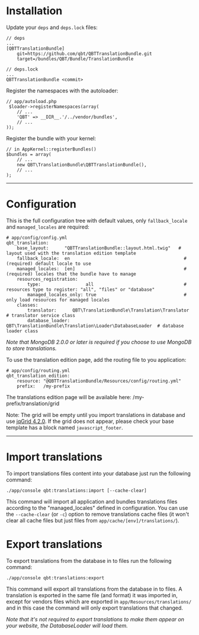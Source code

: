 Installation
============

Update your `deps` and `deps.lock` files:

    // deps
    ...
    [QBTTranslationBundle]
        git=https://github.com/qbt/QBTTranslationBundle.git
        target=/bundles/QBT/Bundle/TranslationBundle

    // deps.lock
    ...
    QBTTranslationBundle <commit>

Register the namespaces with the autoloader:

    // app/autoload.php
     $loader->registerNamespaces(array(
        // ...
        'QBT' => __DIR__.'/../vendor/bundles',
        // ...
    ));

Register the bundle with your kernel:

    // in AppKernel::registerBundles()
    $bundles = array(
        // ...
        new QBT\TranslationBundle\QBTTranslationBundle(),
        // ...
    );

___________________

Configuration
=============

This is the full configuration tree with default values, only `fallback_locale` and `managed_locales` are required:

    # app/config/config.yml
    qbt_translation:
        base_layout:      "QBTTranslationBundle::layout.html.twig"   # layout used with the translation edition template
        fallback_locale:  en                                           # (required) default locale to use
        managed_locales:  [en]                                         # (required) locales that the bundle have to manage
        resources_registration:
            type:                 all                                  # resources type to register: "all", "files" or "database"
            managed_locales_only: true                                 # only load resources for managed locales
        classes:
            translator:      QBT\TranslationBundle\Translation\Translator             # translator service class
            database_loader: QBT\TranslationBundle\Translation\Loader\DatabaseLoader  # database loader class

*Note that MongoDB 2.0.0 or later is required if you choose to use MongoDB to store translations.*

To use the translation edition page, add the routing file to you application:

    # app/config/routing.yml
    qbt_translation_edition:
        resource: "@QBTTranslationBundle/Resources/config/routing.yml"
        prefix:   /my-prefix

The translations edition page will be available here: /my-prefix/translation/grid

Note: The grid will be empty until you import translations in database and use [jqGrid 4.2.0](http://www.trirand.com/blog/).
If the grid does not appear, please check your base template has a block named `javascript_footer`.

___________________

Import translations
===================

To import translations files content into your database just run the following command:

    ./app/console qbt:translations:import [--cache-clear]

This command will import all application and bundles translations files according to the "managed_locales" defined in configuration.
You can use the `--cache-clear` (or `-c`) option to remove translations cache files (it won't clear all cache files but just files from `app/cache/[env]/translations/`).

Export translations
===================

To export translations from the database in to files run the following command:

    ./app/console qbt:translations:export

This command will export all translations from the database in to files. A translation is exported in the same file (and format) it was imported in,
except for vendors files which are exported in `app/Resources/translations/` and in this case the command will only export translations that changed.

*Note that it's not required to export translations to make them appear on your website, the DatabaseLoader will load them.*

